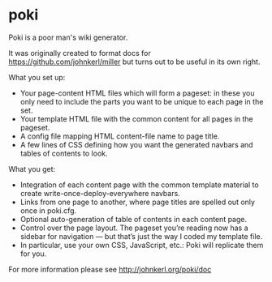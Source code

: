 # poki
Poki is a poor man's wiki generator.

It was originally created to format docs for https://github.com/johnkerl/miller
but turns out to be useful in its own right.

What you set up:

* Your page-content HTML files which will form a pageset: in these you only need to include the parts you want to be unique to each page in the set.
* Your template HTML file with the common content for all pages in the pageset.
* A config file mapping HTML content-file name to page title.
* A few lines of CSS defining how you want the generated navbars and tables of contents to look. 

What you get:

* Integration of each content page with the common template material to create write-once-deploy-everywhere navbars.
* Links from one page to another, where page titles are spelled out only once in poki.cfg.
* Optional auto-generation of table of contents in each content page.
* Control over the page layout. The pageset you’re reading now has a sidebar for navigation — but that’s just the way I coded my template file.
* In particular, use your own CSS, JavaScript, etc.: Poki will replicate them for you. 

For more information please see
http://johnkerl.org/poki/doc
